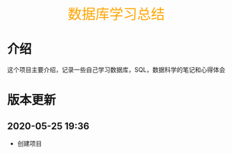 <center><font color="#FFA500" size="6">数据库学习总结</font></center>

# 介绍

这个项目主要介绍，记录一些自己学习数据库，SQL，数据科学的笔记和心得体会

# 版本更新

## 2020-05-25 19:36

- 创建项目